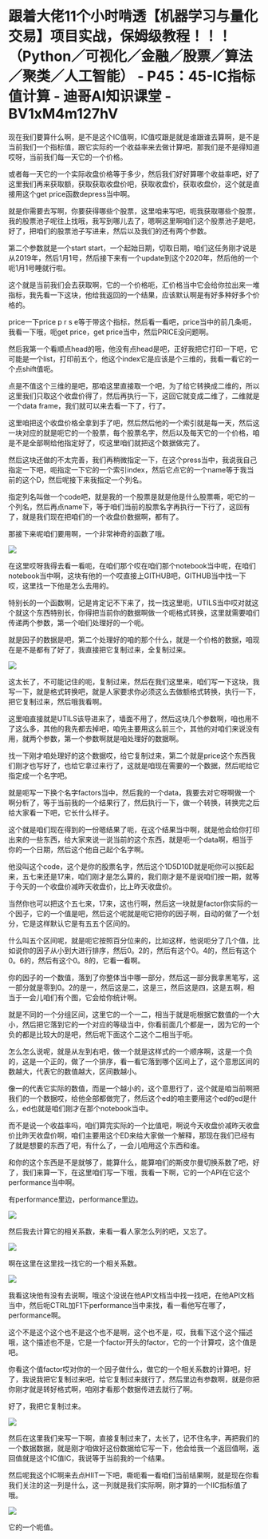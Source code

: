 # 跟着大佬11个小时啃透【机器学习与量化交易】项目实战，保姆级教程！！！（Python／可视化／金融／股票／算法／聚类／人工智能） - P45：45-IC指标值计算 - 迪哥AI知识课堂 - BV1xM4m127hV

现在我们要算什么啊，是不是这个IC值啊，IC值哎跟是就是谁跟谁去算啊，是不是当前我们一个指标值，跟它实际的一个收益率来去做计算吧，那我们是不是得知道哎呀，当前我们每一天它的一个价格。

或者每一天它的一个实际收盘价格等于多少，然后我们好好算哪个收益率吧，好了这里我们再来获取额，获取获取收盘价吧，获取收盘价，获取收盘价，这个就是直接用这个get price函数depress当中啊。

就是你需要去写啊，你要获得哪些个股票，这里咱来写吧，呃我获取哪些个股票，我的股票池子呢往上找哦，我写到哪儿去了，嗯啊这里啊咱们这个股票池子是吧，好了，把咱们的股票池子写进来，然后以及我们的还有两个参数。

第二个参数就是一个start start，一个起始日期，切取日期，咱们这任务刚才说是从2019年，然后1月1号，然后接下来有一个update到这个2020年，然后他的一个呃1月1号睡就行啦。

这个就是当前我们会去获取啊，它的一个价格呃，汇价格当中它会给你拉出来一堆指标，我先看一下这块，他给我返回的一个结果，应该默认啊是有好多种好多个价格的。

price一下price p r s e等于带这个指标，然后看一看吧，price当中的前几条呃，我看一下哦，呃get price，get price当中，然后PRICE没问题啊。

然后我第一个看顺点head的哦，他没有点head是吧，正好我把它打印一下吧，它可能是一个list，打印前五个，他这个index它是应该是个三维的，我看一看它的一个点shift值呃。

点是不值这个三维的是吧，那咱这里直接取一个吧，为了给它转换成二维的，所以这里我们只取这个收盘价得了，然后再执行一下，这回它就变成二维了，二维就是一个data frame，我们就可以来去看一下了，行了。

这里咱把这个收盘价格全拿到手了吧，然后然后他的一个索引就是每一天，然后这一块对应的就是呃它的一个股票，每个股票名字，然后以及每天它的一个价格，咱是不是全部啊给他指定好了，哎这里咱们就把这个数据做完了。

然后这块还做的不太完善，我们再稍微指定一下，在这个press当中，我说我自己指定一下吧，呃指定一下它的一个索引index，然后它点它的一个name等于我当前的这个D，然后呢接下来我指定一个列名。

指定列名叫做一个code吧，就是我的一个股票是就是他是什么股票嘶，呃它的一个列名，然后再点name下，等于咱们当前的股票名字再执行一下行了，这回有了，就是我们现在把咱们的一个收盘价数据啊，都有了。

那接下来呢咱们要用啊，一个非常神奇的函数了哦。

![](img/e80915444c9fa8abbad91d5f081ece97_1.png)

在这里哎呀我得去看一看呃，在咱们那个哎在咱们那个notebook当中呢，在咱们notebook当中啊，这块有他的一个哎直接上GITHUB吧，GITHUB当中找一下哎，这里找一下他是怎么去用的。

特别长的一个函数啊，记是肯定记不下来了，找一找这里呃，UTILS当中哎对就这个就这个东西特别长，你得把当前你的数据啊做一个呃格式转换，这里就需要咱们传递两个参数，第一个咱们处理好的一个呃。

就是因子的数据是吧，第二个处理好的咱的那个什么，就是一个价格的数据，咱现在是不是都有了好了，我直接把它复制过来，全复制过来。



![](img/e80915444c9fa8abbad91d5f081ece97_3.png)

这太长了，不可能记住的呃，复制过来，然后在我们这里来，咱们写一下这块，我写一下，就是格式转换吧，就是人家要求你必须这么去做额格式转换，执行一下，把它复制过来，然后哦我看啊。

这里咱直接就是UTILS该导进来了，墙面不用了，然后这块几个参数啊，咱也用不了这么多，其他的我先都去掉吧，咱先主要用这么前三个，其他的对咱们来说没有用，就两个参数，第一个参数啊就是咱处理好的数据啊。

找一下刚才咱处理好的这个数据哎，给它复制过来，第二个就是price这个东西我们刚才也写好了，也给它拿过来行了，这就是咱现在需要的一个数据，然后呢给它指定成一个名字吧。

就是呃写一下换个名字factors当中，然后我的一个data，我要去对它呀啊做一个啊分析了，等于当前我的一个结果行了，然后执行一下，做一个转换，转换完之后给大家看一下吧，它长什么样子。

这个就是咱们现在得到的一份嗯结果了呃，在这个结果当中啊，就是他会给你打印出来的一些东西，给大家来说一说当前的这个东西，就是呃一个data啊，相当于你的一个日期，然后这个他自己起个名字啊。

他没叫这个code，这个是你的股票名字，然后这个1D5D10D就是呃你可以按E起来，五七来还是17来，咱们刚才是怎么算的，我们刚才是不是说咱们按一期，就等于今天的一个收盘价减昨天收盘价，比上昨天收盘价。

当然你也可以把这个五七来，17来，这也行啊，然后这一块就是factor你实际的一个因子，它的一个值是吧，然后这个呢就是呃它把你的因子啊，自动的做了一个划分，它是这样默认它是有五五个区间的。

什么叫五个区间呢，就是呃它按照百分位来的，比如这样，他说呃分了几个值，比如说你的因子从小到大进行排序，然后0。2的，然后有这个0。4的，然后有这个0。6的，然后有这个0。8的，它看一看啊。

你的因子的一个数值，落到了你整体当中哪一部分，然后这一部分我拿黑笔写，这一部分就是零到0。2的是一，然后这是二，这是三，然后这是四，这是五啊，相当于一会儿咱们有个图，它会给你统计啊。

就是不同的一个分组区间，这里它的一个一二，相当于就是呃根据它数值的一个大小，然后把它落到它的一个对应的等级当中，你看前面几个都是一，因为它的一个负的都是比较大的是吧，然后呢下面这个二这个二相当于呃。

怎么怎么说呢，就是从左到右吧，做一个就是这样式的一个顺序啊，这是一个负的，这是一个正的，做了一个排序，看一看它落到哪个区间上了，这个意思区间的数越大，代表它的数值越大，区间数越小。

像一的代表它实际的数值，而是一个越小的，这个意思行了，这个就是咱当前啊把我们的一个数据哎，给他全部都做完了，然后这个ed的咱主要用这个ed的ed是什么，ed也就是咱们刚才在那个notebook当中。

而不是说一个收益率吗，咱们算完实际的一个比值吧，啊说今天收盘价减昨天收盘价比昨天收盘价啊，咱们主要用这个ED来给大家做一个解释，那现在我们已经有了就是想要的东西了吧，有什么了，一会儿咱用这个东西和谁。

和你的这个东西是不是就够了，能算什么，能算咱们的斯皮尔曼切换系数了吧，好了，我们来算一下，在这里咱们写一下哦，我看一下啊，它的一个API在它这个performance当中啊。

有performance里边，performance里边。

![](img/e80915444c9fa8abbad91d5f081ece97_5.png)

然后我去计算它的相关系数，来看一看人家怎么列的吧，又忘了。

![](img/e80915444c9fa8abbad91d5f081ece97_7.png)

啊在这里在这里找一找它的一个相关系数。

![](img/e80915444c9fa8abbad91d5f081ece97_9.png)

我看这块他有没有去说啊，哦这个没说在他API文档当中找一找吧，在他API文档当中，然后呃CTRL加F1下performance当中来找，看一看他写在哪了，performance啊。

这个不是这个这个也不是这个也不是啊，这个也不是，哎，我看下这个这个描述哦，这个描述也不是，它是一个factor开头的factor，它的一个计算哎，这个值是吧。

你看这个值factor哎对你的一个因子做什么，做它的一个相关系数的计算吧，好了，我说我把它复制过来吧，给它复制过来就行了，然后里边有参数啊，就是你把你刚才就是转好格式啊，咱刚才看那个数据传进去就行了啊。

好了，我把它复制过来。

![](img/e80915444c9fa8abbad91d5f081ece97_11.png)

然后在这里我们来写一下啊，直接复制过来了，太长了，记不住名字，再把我们的一个数据数据，就是刚才咱做好这份数据给它写一下，他会给我一个返回值啊，返回值就是这个IC值IC，我说等于当前我的一个结果。

然后呢我这个IC啊来去点HIIT一下吧，嘶呃看一看咱们当前结果啊，就是现在你看我们关注的这一列是什么，这一列就是我们实际啊，刚才算的一个IIC指标值了哦。



![](img/e80915444c9fa8abbad91d5f081ece97_13.png)

它的一个呃值。